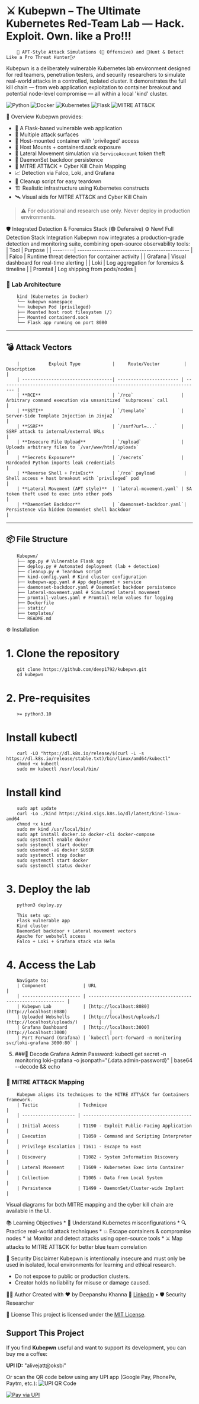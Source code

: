 # ⚔️ Kubepwn – The Ultimate Kubernetes Red-Team Lab — Hack. Exploit. Own. like a Pro!!!
        📡 APT-Style Attack Simulations (🔴 Offensive) and 🎯Hunt & Detect Like a Pro Threat Hunter🕵️‍♂️

Kubepwn is a deliberately vulnerable Kubernetes lab environment designed for red teamers, penetration testers, and security researchers to simulate real-world attacks in a controlled, isolated cluster. It demonstrates the full kill chain — from web application exploitation to container breakout and potential node-level compromise — all within a local 'kind' cluster.

<!-- Badges -->
![Python](https://img.shields.io/badge/Python-3.10%2B-blue?style=for-the-badge&logo=python&logoColor=white)
![Docker](https://img.shields.io/badge/Docker-Enabled-2496ED?style=for-the-badge&logo=docker&logoColor=white)
![Kubernetes](https://img.shields.io/badge/Kubernetes-Local%20Cluster-326CE5?style=for-the-badge&logo=kubernetes&logoColor=white)
![Flask](https://img.shields.io/badge/Flask-API-black?style=for-the-badge&logo=flask&logoColor=white)
![MITRE ATT&CK](https://img.shields.io/badge/MITRE%20ATT%26CK-Mapped-red?style=for-the-badge)

📌 Overview
Kubepwn provides:
- 🧪 A Flask-based vulnerable web application
- 🎯 Multiple attack surfaces
- 🐳 Host-mounted container with 'privileged' access
- 🔐 Host Mounts + containerd.sock exposure
- 📡 Lateral Movement simulation via `ServiceAccount` token theft
- 🐙 DaemonSet backdoor persistence
- 🎯 MITRE ATT&CK + Cyber Kill Chain Mapping
- 📈 Detection via Falco, Loki, and Grafana
- 🧹 Cleanup script for easy teardown
- 🏗️ Realistic infrastructure using Kubernetes constructs
- 🛰️ Visual aids for MITRE ATT&CK and Cyber Kill Chain

> ⚠️ For educational and research use only. Never deploy in production environments.

🛡️ Integrated Detection & Forensics Stack (🟢 Defensive)
⚙️ New! Full Detection Stack Integration
Kubepwn now integrates a production-grade detection and monitoring suite, combining open-source observability tools:
        |   Tool   |                   Purpose                       |
        | ---------| ----------------------------------------------- |
        | Falco    | Runtime threat detection for container activity |
        | Grafana  | Visual dashboard for real-time alerting         |
        | Loki     | Log aggregation for forensics & timeline        |
        | Promtail | Log shipping from pods/nodes                    |


### 🧩 Lab Architecture
        kind (Kubernetes in Docker)
        └── kubepwn namespace
        └── kubepwn Pod (privileged)
        ├── Mounted host root filesystem (/)
        ├── Mounted containerd.sock
        └── Flask app running on port 8080


---

## 💣 Attack Vectors
        
        |           Exploit Type            |     Route/Vector         | Description                                                                |
        | ----------------------------------| ----------------------- | --------------------------------------------------------------------------- |
        | **RCE**                           | `/rce`                  | Arbitrary command execution via unsanitized `subprocess` call               |
        | **SSTI**                          | `/template`             | Server-Side Template Injection in Jinja2                                    |
        | **SSRF**                          | `/ssrf?url=...`         | SSRF attack to internal/external URLs                                       |
        | **Insecure File Upload**          | `/upload`               | Uploads arbitrary files to `/var/www/html/uploads`                          |
        | **Secrets Exposure**              | `/secrets`              | Hardcoded Python imports leak credentials                                   |
        | **Reverse Shell + PrivEsc**       | `/rce` payload           | Shell access + host breakout with `privileged` pod                         |
        | **Lateral Movement (APT style)**  | `lateral-movement.yaml` | SA token theft used to exec into other pods                                 |
        | **DaemonSet Backdoor**            | `daemonset-backdoor.yaml`| Persistence via hidden DaemonSet shell backdoor                            |

---

## 📦 File Structure
        Kubepwn/
        ├── app.py # Vulnerable Flask app
        ├── deploy.py # Automated deployment (lab + detection)
        ├── cleanup.py # Teardown script
        ├── kind-config.yaml # Kind cluster configuration
        ├── kubepwn-app.yaml # App deployment + service
        ├── daemonset-backdoor.yaml # DaemonSet backdoor persistence
        ├── lateral-movement.yaml # Simulated lateral movement
        ├── promtail-values.yaml # Promtail Helm values for logging
        ├── Dockerfile
        ├── static/
        ├── templates/
        └── README.md


 ⚙️ Installation
# 1. Clone the repository
        git clone https://github.com/deep1792/kubepwn.git
        cd kubepwn

# 2. Pre-requisites
        >= python3.10

# Install kubectl
        curl -LO "https://dl.k8s.io/release/$(curl -L -s https://dl.k8s.io/release/stable.txt)/bin/linux/amd64/kubectl"
        chmod +x kubectl
        sudo mv kubectl /usr/local/bin/

# Install kind
        sudo apt update
        curl -Lo ./kind https://kind.sigs.k8s.io/dl/latest/kind-linux-amd64
        chmod +x kind
        sudo mv kind /usr/local/bin/
        sudo apt install docker.io docker-cli docker-compose 
        sudo systemctl enable docker
        sudo systemctl start docker
        sudo usermod -aG docker $USER
        sudo systemctl stop docker 
        sudo systemctl start docker
        sudo systemctl status docker

# 3. Deploy the lab
        python3 deploy.py
        
        This sets up:
        Flask vulnerable app
        Kind cluster
        DaemonSet backdoor + Lateral movement vectors
        Apache for webshell access
        Falco + Loki + Grafana stack via Helm

# 4. Access the Lab
        Navigate to: 
        | Component              | URL                                                           |
        | ---------------------- | ------------------------------------------------------------- |
        | Kubepwn Lab            | [http://localhost:8080](http://localhost:8080)                |
        | Uploaded Webshells     | [http://localhost/uploads/](http://localhost/uploads/)        |
        | Grafana Dashboard      | [http://localhost:3000](http://localhost:3000)                |
        | Port Forward (Grafana) | `kubectl port-forward -n monitoring svc/loki-grafana 3000:80` |

5. ###🔐 Decode Grafana Admin Password:
           kubectl get secret -n monitoring loki-grafana -o jsonpath="{.data.admin-password}" | base64 --decode && echo

### 🎯 MITRE ATT\&CK Mapping

        Kubepwn aligns its techniques to the MITRE ATT\&CK for Containers framework.
        | Tactic               | Technique                                 |
        | -------------------- | ----------------------------------------- |
        | Initial Access       | T1190 - Exploit Public-Facing Application |
        | Execution            | T1059 - Command and Scripting Interpreter |
        | Privilege Escalation | T1611 - Escape to Host                    |
        | Discovery            | T1082 - System Information Discovery      |
        | Lateral Movement     | T1609 - Kubernetes Exec into Container    |
        | Collection           | T1005 - Data from Local System            |
        | Persistence          | T1499 - DaemonSet/Cluster-wide Implant    |


Visual diagrams for both MITRE mapping and the cyber kill chain are available in the UI.

 📚 Learning Objectives
        * 🧠 Understand Kubernetes misconfigurations
        * 🔍 Practice real-world attack techniques
        * 💥 Escape containers & compromise nodes
        * 📊 Monitor and detect attacks using open-source tools
        * ⚔️ Map attacks to MITRE ATT&CK for better blue team correlation

 🔐 Security Disclaimer
Kubepwn is intentionally insecure and must only be used in isolated, local environments for learning and ethical research.

* Do not expose to public or production clusters.
* Creator holds no liability for misuse or damage caused.

 👨‍💻 Author
Created with ❤️ by Deepanshu Khanna
🔗 [LinkedIn](https://www.linkedin.com/in/deepanshukhanna/) • 🛡️ Security Researcher

 📝 License
This project is licensed under the [MIT License](LICENSE).

## Support This Project

If you find **Kubepwn** useful and want to support its development, you can buy me a coffee:

**UPI ID:** "alivejatt@oksbi"


Or scan the QR code below using any UPI app (Google Pay, PhonePe, Paytm, etc.):
![UPI QR Code](https://api.qrserver.com/v1/create-qr-code/?data=upi://pay?pa=alivejatt@oksbi&size=200x200)

[![Pay via UPI](https://img.shields.io/badge/Pay%20via-UPI-blue?style=for-the-badge&logo=google-pay)](upi://pay?pa=alivejatt@oksbi&pn=Kubepwn+Support&cu=INR)
